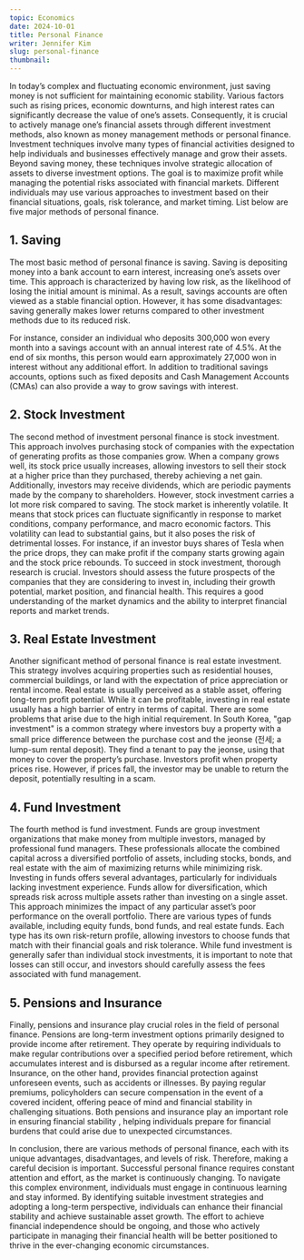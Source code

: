 ```yaml
---
topic: Economics
date: 2024-10-01
title: Personal Finance
writer: Jennifer Kim
slug: personal-finance
thumbnail:
---
```

In today’s complex and fluctuating economic environment, just saving money is not sufficient for maintaining economic stability. Various factors such as rising prices, economic downturns, and high interest rates can significantly decrease the value of one’s assets. Consequently, it is crucial to actively manage one’s financial assets through different investment methods, also known as money management methods or personal finance.
Investment techniques involve many types of financial activities designed to help individuals and businesses effectively manage and grow their assets. Beyond saving money, these techniques involve strategic allocation of assets to diverse investment options. The goal is to maximize profit while managing the potential risks associated with financial markets. Different individuals may use various approaches to investment based on their financial situations, goals, risk tolerance, and market timing. List below are five major methods of personal finance.

## 1. Saving
The most basic method of personal finance is saving. Saving is depositing money into a bank account to earn interest, increasing one’s assets over time. This approach is characterized by having low risk, as the likelihood of losing the initial amount is minimal. As a result, savings accounts are often viewed as a stable financial option. However, it has some disadvantages: saving generally makes lower returns compared to other investment methods due to its reduced risk.

For instance, consider an individual who deposits 300,000 won every month into a savings account with an annual interest rate of 4.5%. At the end of six months, this person would earn approximately 27,000 won in interest without any additional effort. In addition to traditional savings accounts, options such as fixed deposits and Cash Management Accounts (CMAs) can also provide a way to grow savings with interest.

## 2. Stock Investment
The second method of investment personal finance is stock investment. This approach involves purchasing stock of companies with the expectation of generating profits as those companies grow. When a company grows well, its stock price usually increases, allowing investors to sell their stock at a higher price than they purchased, thereby achieving a net gain. Additionally, investors may receive dividends, which are periodic payments made by the company to shareholders.
However, stock investment carries a lot more risk compared to saving. The stock market is inherently volatile. It means that stock prices can fluctuate significantly in response to market conditions, company performance, and macro economic factors. This volatility can lead to substantial gains, but it also poses the risk of detrimental losses. For instance, if an investor buys shares of Tesla when the price drops, they can make profit if the company starts growing again and the stock price rebounds.
To succeed in stock investment, thorough research is crucial. Investors should assess the future prospects of the companies that they are considering to invest in, including their growth potential, market position, and financial health. This requires a good understanding of the market dynamics and the ability to interpret financial reports and market trends.

## 3. Real Estate Investment
Another significant method of personal finance is real estate investment. This strategy involves acquiring properties such as residential houses, commercial buildings, or land with the expectation of price appreciation or rental income. Real estate is usually perceived as a stable asset, offering long-term profit potential. While it can be profitable, investing in real estate usually has a high barrier of entry in terms of capital.
There are some problems that arise due to the high initial requirement. In South Korea, "gap investment" is a common strategy where investors buy a property with a small price difference between the purchase cost and the jeonse (전세; a lump-sum rental deposit). They find a tenant to pay the jeonse, using that money to cover the property’s purchase. Investors profit when property prices rise. However, if prices fall, the investor may be unable to return the deposit, potentially resulting in a scam.

## 4. Fund Investment
The fourth method is fund investment. Funds are group investment organizations that make money from multiple investors, managed by professional fund managers. These professionals allocate the combined capital across a diversified portfolio of assets, including stocks, bonds, and real estate with the aim of maximizing returns while minimizing risk.
Investing in funds offers several advantages, particularly for individuals lacking investment experience. Funds allow for diversification, which spreads risk across multiple assets rather than investing on a single asset. This approach minimizes the impact of any particular asset’s poor performance on the overall portfolio.
There are various types of funds available, including equity funds, bond funds, and real estate funds. Each type has its own risk-return profile, allowing investors to choose funds that match with their financial goals and risk tolerance. While fund investment is generally safer than individual stock investments, it is important to note that losses can still occur, and investors should carefully assess the fees associated with fund management.

## 5. Pensions and Insurance
Finally, pensions and insurance play crucial roles in the field of personal finance. Pensions are long-term investment options primarily designed to provide income after retirement. They operate by requiring individuals to make regular contributions over a specified period before retirement, which accumulates interest and is disbursed as a regular income after retirement.
Insurance, on the other hand, provides financial protection against unforeseen events, such as accidents or illnesses. By paying regular premiums, policyholders can secure compensation in the event of a covered incident, offering peace of mind and financial stability in challenging situations.
Both pensions and insurance play an important role in ensuring financial stability , helping individuals prepare for financial burdens that could arise due to unexpected circumstances.

In conclusion, there are various methods of personal finance, each with its unique advantages, disadvantages, and levels of risk. Therefore, making a careful decision is important. Successful personal finance requires constant attention and effort, as the market is continuously changing. To navigate this complex environment, individuals must engage in continuous learning and stay informed.
By identifying suitable investment strategies and adopting a long-term perspective, individuals can enhance their financial stability and achieve sustainable asset growth. The effort to achieve financial independence should be ongoing, and those who actively participate in managing their financial health will be better positioned to thrive in the ever-changing economic circumstances.